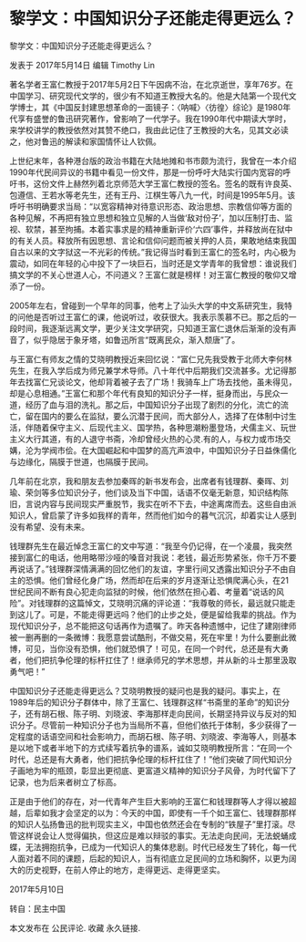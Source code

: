 # 黎学文：中国知识分子还能走得更远么？

黎学文：中国知识分子还能走得更远么？

发表于 2017年5月14日 编辑 Timothy Lin

著名学者王富仁教授于2017年5月2日下午因病不治，在北京逝世，享年76岁。在中国学习、研究现代文学的，很少有不知道王教授大名的。他是大陆第一个现代文学博士，其《中国反封建思想革命的一面镜子：〈呐喊〉〈彷徨〉综论》是1980年代享有盛誉的鲁迅研究著作，曾影响了一代学子。我在1990年代中期读大学时，来学校讲学的教授依然对其赞不绝口，我由此记住了王教授的大名，见其文必读之，他对鲁迅的解读和家国情怀让人钦佩。

上世纪末年，各种港台版的政治书籍在大陆地摊和书市颇为流行，我曾在一本介绍1990年代民间异议的书籍中看见一份文件，那是一份呼吁大陆实行国内宽容的呼吁书，这份文件上赫然列着北京师范大学王富仁教授的签名。签名的既有许良英、包遵信、王若水等老先生，还有王丹、江棋生等八九一代，时间是1995年5月。该呼吁书明确要求当局：“以宽容精神对待意识形态、政治思想、宗教信仰等方面的各种见解，不再把有独立思想和独立见解的人当做‘敌对份子’，加以压制打击、监视、软禁，甚至拘捕。本着实事求是的精神重新评价‘六四’事件，并释放尚在狱中的有关人员。释放所有因思想、言论和信仰问题而被关押的人员，果敢地结束我国自古以来的文字狱这一不光彩的传统。”我记得当时看到王富仁的签名时，内心极为震动，如同在年轻的心中投下了一块巨石，当时还是文学青年的我曾想：谁说我们搞文学的不关心世道人心，不问道义？王富仁就是榜样！对王富仁教授的敬仰又增添了一份。

2005年左右，曾碰到一个早年的同事，他考上了汕头大学的中文系研究生，我特的问他是否听过王富仁的课，他说听过，收获很大。我表示羡慕不已。那之后的一段时间，我逐渐远离文学，更少关注文学研究，只知道王富仁退休后渐渐的没有声音了，似乎隐居于象牙塔，如鲁迅所言“既离民众，渐入颓唐”了。

与王富仁有师友之情的艾晓明教授近来回忆说：“富仁兄先我受教于北师大李何林先生，在我入学后成为师兄兼学术导师。八十年代中后期我们交流甚多。尤记得那年去找富仁兄谈论文，他却背着被子去了广场！我骑车上广场去找他，虽未得见，却是心息相通。”王富仁和那个年代有良知的知识分子一样，挺身而出，与民众一道，经历了血与泪的洗礼。那之后，中国知识分子出现了剧烈的分化，流亡的流亡，留在国内的要么在监狱，要么沉潜于民间，而大部分人，选择了在体制中讨生活，伴随着保守主义、后现代主义、国学热，各种思潮粉墨登场，犬儒主义、玩世主义大行其道，有的人退守书斋，冷却曾经火热的心灵.有的人，与权力或市场交媾，沦为学阀市侩。在大国崛起和中国梦的高亢声浪中，中国知识分子日益侏儒化与边缘化，隔膜于世道，也隔膜于民间。

几年前在北京，我和朋友去参加秦晖的新书发布会，出席者有钱理群、秦晖、刘瑜、荣剑等多位知识分子，他们谈及当下中国，话语不仅毫无新意，知识结构陈旧，言说内容与民间现实严重脱节，我实在听不下去，中途离席而去。这些自由派知识人，曾启蒙了许多如我样的青年，然而他们如今的暮气沉沉，却着实让人感到没有希望、没有未来。

钱理群先生在最近悼念王富仁的文中写道：“我至今仍记得，在一个凌晨，我突然接到富仁的电话，他用略带沙哑的嗓音对我说：老钱，最近形势紧张，你千万不要再说话了。”钱理群深情满满的回忆他们的友谊，字里行间又透露出知识分子不由自主的恐惧。他们曾经化身广场，然而却在后来的岁月逐渐让恐惧爬满心头，在21世纪民间不断有良心犯走向监狱的时候，他们依然在担心着、考量着“说话的风险”。对钱理群的这篇悼文，艾晓明沉痛的评论道：“我尊敬的师长，最远就只能走到这儿了。可是，不能走得更远吗？他们的止步之处，便是留给我辈的挑战。作为现代知识分子，总不能把这句话再作为遗嘱了。昨天各种遗憾中，记住了建刚律师被一删再删的一条微博：我愿意尝试酷刑，不做交易，死在牢里！为什么要删此微博，可见，当你没有恐惧，他们就恐惧了！可见，在同一个时代，总还是有大勇者，他们把抗争伦理的标杆扛住了！继承师兄的学术思想，并从新的斗士那里汲取勇气吧！”

中国知识分子还能走得更远么？艾晓明教授的疑问也是我的疑问。事实上，在1989年后的知识分子群体中，除了王富仁、钱理群这样“书斋里的革命”的知识分子，还有胡石根、陈子明、刘晓波、李海那样走向民间，长期坚持异议与反对的知识分子。尽管前一种知识分子也为当局所不喜，但他们依托于体制，多少获得了一定程度的话语空间和社会影响力，而胡石根、陈子明、刘晓波、李海等人，则基本是以地下或者半地下的方式续写着抗争的谱系，诚如艾晓明教授所言：“在同一个时代，总还是有大勇者，他们把抗争伦理的标杆扛住了！”他们突破了同代知识分子画地为牢的瓶颈，彰显出更彻底、更富道义精神的知识分子风骨，为时代留下了记录，也为后来者树立了标高。

正是由于他们的存在，对一代青年产生巨大影响的王富仁和钱理群等人才得以被超越，后辈如我才会坚定的以为：今天的中国，即使有一千个如王富仁、钱理群那样的知识人弘扬鲁迅的批判现实主义，中国也依然还会在专制的“铁屋子”里打滚。尽管这样说会让人觉得偏执，但这应是难以辩驳的事实。无法走向民间，无法蜕蛹成蝶，无法拥抱抗争，已成为一代知识人的集体悲剧。时代已经发生了转化，每一代人面对着不同的课题，后起的知识人，当有彻底立足民间的立场和胸怀，以更为阔大的历史视野，在前人停止的地方，走得更远、走得更坚实。

2017年5月10日

转自：民主中国

本文发布在 公民评论. 收藏 永久链接.